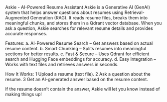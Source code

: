 Askie - AI-Powered Resume Assistant
Askie is a Generative AI (GenAI) system that helps answer questions about resumes using Retrieval-Augmented Generation (RAG). It reads resume files, breaks them into meaningful chunks, and stores them in a Qdrant vector database. When you ask a question, Askie searches for relevant resume details and provides accurate responses.

Features:
a. AI-Powered Resume Search – Get answers based on actual resume content.
b. Smart Chunking – Splits resumes into meaningful sections for better results.
c. Fast & Secure – Uses Qdrant for efficient search and Hugging Face embeddings for accuracy.
d. Easy Integration – Works with text files and retrieves answers in seconds.

How It Works:
1 Upload a resume (text file).
2️ Ask a question about the resume.
3️ Get an AI-generated answer based on the resume content.

If the resume doesn’t contain the answer, Askie will let you know instead of making things up!
